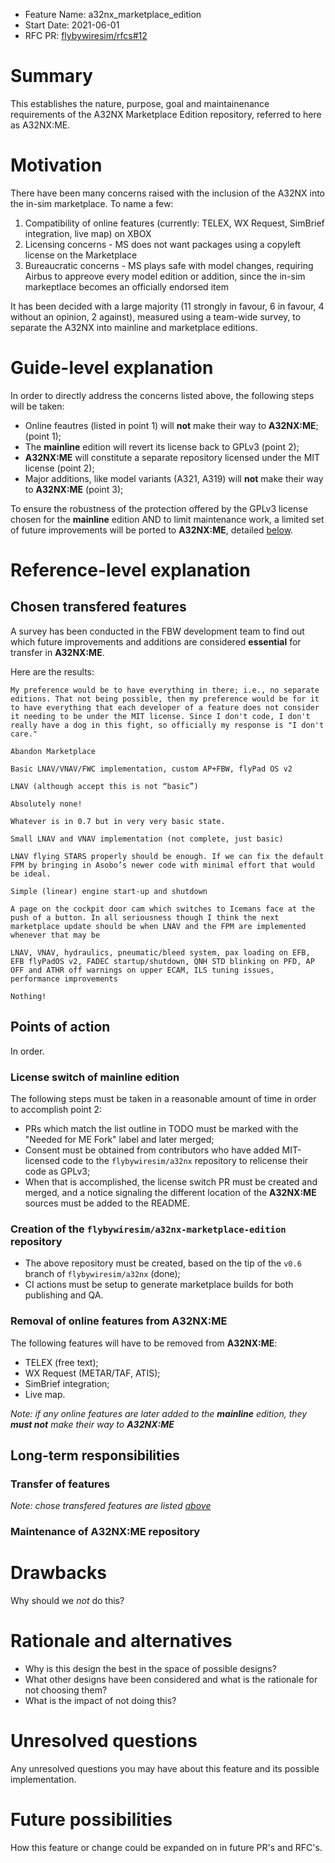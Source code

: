 - Feature Name: a32nx_marketplace_edition
- Start Date: 2021-06-01
- RFC PR: [flybywiresim/rfcs#12](https://github.com/flybywiresim/rfcs/pull/12)

# Summary
[summary]: #summary

This establishes the nature, purpose, goal and maintainenance requirements of the A32NX Marketplace Edition repository, referred to here as A32NX:ME. 

# Motivation
[motivation]: #motivation

There have been many concerns raised with the inclusion of the A32NX into the in-sim marketplace. To name a few:

1. Compatibility of online features (currently: TELEX, WX Request, SimBrief integration, live map) on XBOX
2. Licensing concerns - MS does not want packages using a copyleft license on the Marketplace
3. Bureaucratic concerns - MS plays safe with model changes, requiring Airbus to appreove every model edition or addition, since the in-sim markeptlace becomes an officially endorsed item

It has been decided with a large majority (11 strongly in favour, 6 in favour, 4 without an opinion, 2 against), measured using a team-wide survey, to separate the A32NX into mainline and marketplace editions.

# Guide-level explanation
[guide-level-explanation]: #guide-level-explanation

In order to directly address the concerns listed above, the following steps will be taken:

- Online feautres (listed in point 1) will **not** make their way to **A32NX:ME**; (point 1); 
- The **mainline** edition will revert its license back to GPLv3 (point 2);
- **A32NX:ME** will constitute a separate repository licensed under the MIT license (point 2);
- Major additions, like model variants (A321, A319) will **not** make their way to **A32NX:ME** (point 3);

To ensure the robustness of the protection offered by the GPLv3 license chosen for the **mainline** edition AND to limit maintenance work, a limited set of future improvements will be ported
to **A32NX:ME**, detailed [below](#chosen-transfered-features).

# Reference-level explanation
[reference-level-explanation]: #reference-level-explanation

## Chosen transfered features
[chosen-transfered-features]: #chosen-transfered-features

A survey has been conducted in the FBW development team to find out which future improvements and additions are considered **essential** for transfer in **A32NX:ME**.

Here are the results:

```
My preference would be to have everything in there; i.e., no separate editions. That not being possible, then my preference would be for it to have everything that each developer of a feature does not consider it needing to be under the MIT license. Since I don't code, I don't really have a dog in this fight, so officially my response is "I don't care."
```

```
Abandon Marketplace
```

```
Basic LNAV/VNAV/FWC implementation, custom AP+FBW, flyPad OS v2
```

```
LNAV (although accept this is not “basic”)
```

```
Absolutely none!
```

```
Whatever is in 0.7 but in very very basic state.
```

```
Small LNAV and VNAV implementation (not complete, just basic)
```

```
LNAV flying STARS properly should be enough. If we can fix the default FPM by bringing in Asobo’s newer code with minimal effort that would be ideal. 
```

```
Simple (linear) engine start-up and shutdown
```

```
A page on the cockpit door cam which switches to Icemans face at the push of a button. In all seriousness though I think the next marketplace update should be when LNAV and the FPM are implemented whenever that may be 
```

```
LNAV, VNAV, hydraulics, pneumatic/bleed system, pax loading on EFB, EFB flyPadOS v2, FADEC startup/shutdown, QNH STD blinking on PFD, AP OFF and ATHR off warnings on upper ECAM, ILS tuning issues, performance improvements
```

```
Nothing!
```

## Points of action

In order.

### License switch of mainline edition

The following steps must be taken in a reasonable amount of time in order to accomplish point 2:

- PRs which match the list outline in TODO must be marked with the "Needed for ME Fork" label and later merged;
- Consent must be obtained from contributors who have added MIT-licensed code to the `flybywiresim/a32nx` repository to relicense their code as GPLv3;
- When that is accomplished, the license switch PR must be created and merged, and a notice signaling the different location of the **A32NX:ME** sources must be added to the README.

### Creation of the `flybywiresim/a32nx-marketplace-edition` repository

- The above repository must be created, based on the tip of the `v0.6` branch of `flybywiresim/a32nx` (done);
- CI actions must be setup to generate marketplace builds for both publishing and QA.

### Removal of online features from A32NX:ME

The following features will have to be removed from **A32NX:ME**:

* TELEX (free text);
* WX Request (METAR/TAF, ATIS);
* SimBrief integration;
* Live map.

*Note: if any online features are later added to the **mainline** edition, they **must not** make their way to **A32NX:ME***

## Long-term responsibilities

### Transfer of features

*Note: chose transfered features are listed [above](#chosen-transfered-features)*

### Maintenance of **A32NX:ME** repository

# Drawbacks
[drawbacks]: #drawbacks

Why should we *not* do this?

# Rationale and alternatives
[rationale-and-alternatives]: #rationale-and-alternatives

- Why is this design the best in the space of possible designs?
- What other designs have been considered and what is the rationale for not choosing them?
- What is the impact of not doing this?


# Unresolved questions
[unresolved-questions]: #unresolved-questions

Any unresolved questions you may have about this feature and its possible implementation.

# Future possibilities
[future-possibilities]: #future-possibilities

How this feature or change could be expanded on in future PR's and RFC's.
